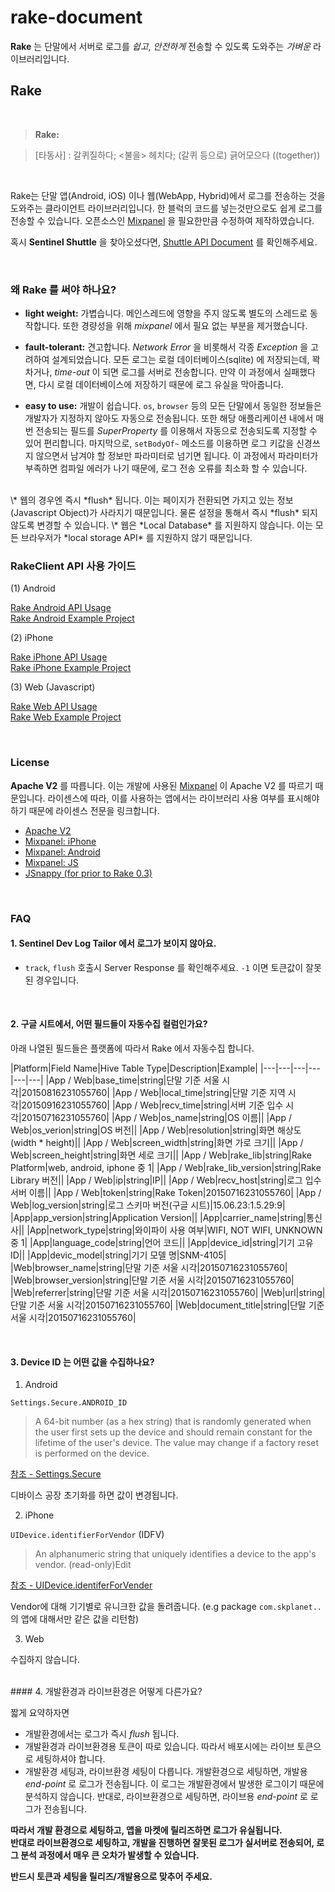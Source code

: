 # rake-document

**Rake** 는 단말에서 서버로 로그를 *쉽고*, *안전하게* 전송할 수 있도록 도와주는 *가벼운* 라이브러리입니다. 

## Rake

<br/>

> **Rake:** 

> [타동사]
> : 갈퀴질하다; <불을> 헤치다; (갈퀴 등으로) 긁어모으다 ((together))

<br/>

Rake는 단말 앱(Android, iOS) 이나 웹(WebApp, Hybrid)에서 로그를 전송하는 것을 도와주는 클라이언트 라이브러리입니다. 한 블럭의 코드를 넣는것만으로도 쉽게 로그를 전송할 수 있습니다. 오픈소스인 [Mixpanel](https://github.com/mixpanel) 을 필요한만큼 수정하여 제작하였습니다.

혹시 **Sentinel Shuttle** 을 찾아오셨다면, [Shuttle API Document](https://github.com/skpdi/sentinel-document/wiki/Sentinel-Shuttle) 를 확인해주세요.

<br/>

### 왜 Rake 를 써야 하나요?

- **light weight:** 가볍습니다. 메인스레드에 영향을 주지 않도록 별도의 스레드로 동작합니다. 또한 경량성을 위해 *mixpanel* 에서 필요 없는 부분을 제거했습니다.

- **fault-tolerant:** 견고합니다. *Network Error* 을 비롯해서 각종 *Exception* 을 고려하여 설계되었습니다. 모든 로그는 로컬 데이터베이스(sqlite) 에 저장되는데, 꽉차거나, *time-out* 이 되면 로그를 서버로 전송합니다. 만약 이 과정에서 실패했다면, 다시 로컬 데이터베이스에 저장하기 때문에 로그 유실을 막아줍니다.

- **easy to use:** 개발이 쉽습니다. `os`, `browser` 등의 모든 단말에서 동일한 정보들은 개발자가 지정하지 않아도 자동으로 전송됩니다. 또한 해당 애플리케이션 내에서 매번 전송되는 필드를 *SuperProperty* 를 이용해서 자동으로 전송되도록 지정할 수 있어 편리합니다.  마지막으로, `setBodyOf~` 메소드를 이용하면 로그 키값을 신경쓰지 않으면서 남겨야 할 정보만 파라미터로 넘기면 됩니다. 이 과정에서 파라미터가 부족하면 컴파일 에러가 나기 때문에, 로그 전송 오류를 최소화 할 수 있습니다.

<br/>  
\* 웹의 경우엔 즉시 *flush* 됩니다. 이는 페이지가 전환되면 가지고 있는 정보(Javascript Object)가 사라지기 때문입니다. 물론 설정을 통해서 즉시 *flush* 되지 않도록 변경할 수 있습니다.  
\* 웹은 *Local Database* 를 지원하지 않습니다. 이는 모든 브라우저가 *local storage API* 를 지원하지 않기 때문입니다.

<br/>

### RakeClient API 사용 가이드

(1) Android

[Rake Android API Usage](https://github.com/skpdi/rake-document/wiki/1.-Rake-Android)  
[Rake Android Example Project](https://github.com/skpdi/rake-android-example)

(2) iPhone

[Rake iPhone API Usage](https://github.com/skpdi/rake-document/wiki/2.-Rake-iPhone)  
[Rake iPhone Example Project](https://github.com/skpdi/rake-iphone-example)

(3) Web (Javascript)

[Rake Web API Usage](https://github.com/skpdi/rake-document/wiki/3.-Rake-Web)  
[Rake Web Example Project](https://github.com/skpdi/rake-web/tree/master/example)

<br/>

### License

**Apache V2** 를 따릅니다. 이는 개발에 사용된 [Mixpanel](https://github.com/mixpanel) 이 Apache V2 를 따르기 때문입니다. 라이센스에 따라, 이를 사용하는 앱에서는 라이브러리 사용 여부를 표시해야 하기 때문에 라이센스 전문을 링크합니다.

- [Apache V2](http://www.apache.org/licenses/LICENSE-2.0.html)
- [Mixpanel: iPhone](https://github.com/mixpanel/mixpanel-iphone/blob/master/LICENSE)
- [Mixpanel: Android](https://github.com/mixpanel/mixpanel-android/blob/master/LICENSE)
- [Mixpanel: JS](https://github.com/mixpanel/mixpanel-js/blob/master/LICENSE)
- [JSnappy (for prior to Rake 0.3)](https://code.google.com/p/jsnappy/source/browse/trunk/LICENCE.txt)

<br/>

### FAQ

#### 1. Sentinel Dev Log Tailor 에서 로그가 보이지 않아요.

- `track`, `flush` 호출시 Server Response 를 확인해주세요. `-1` 이면 토큰값이 잘못된 경우입니다. 

<br/>

#### 2. 구글 시트에서, 어떤 필드들이 자동수집 컬럼인가요?

아래 나열된 필드들은 플랫폼에 따라서 Rake 에서 자동수집 합니다.

|Platform|Field Name|Hive Table Type|Description|Example|
|---|---|---|---|---|---|
|App / Web|base_time|string|단말 기준 서울 시각|20150816231055760|
|App / Web|local_time|string|단말 기준 지역 시각|20150916231055760|
|App / Web|recv_time|string|서버 기준 입수 시각|20150716231055760|
|App / Web|os_name|string|OS 이름||
|App / Web|os_verion|string|OS 버전||
|App / Web|resolution|string|화면 해상도 (width * height)||
|App / Web|screen_width|string|화면 가로 크기||
|App / Web|screen_height|string|화면 세로 크기||
|App / Web|rake_lib|string|Rake Platform|web, android, iphone 중 1|
|App / Web|rake_lib_version|string|Rake Library 버전||
|App / Web|ip|string|IP||
|App / Web|recv_host|string|로그 입수 서버 이름||
|App / Web|token|string|Rake Token|20150716231055760|
|App / Web|log_version|string|로그 스키마 버전(구글 시트)|15.06.23:1.5.29:9|
|App|app_version|string|Application Version||
|App|carrier_name|string|통신사||
|App|network_type|string|와이파이 사용 여부|WIFI, NOT WIFI, UNKNOWN 중 1|
|App|language_code|string|언어 코드||
|App|device_id|string|기기 고유 ID||
|App|devic_model|string|기기 모델 명|SNM-4105|
|Web|browser_name|string|단말 기준 서울 시각|20150716231055760|
|Web|browser_version|string|단말 기준 서울 시각|20150716231055760|
|Web|referrer|string|단말 기준 서울 시각|20150716231055760|
|Web|url|string|단말 기준 서울 시각|20150716231055760|
|Web|document_title|string|단말 기준 서울 시각|20150716231055760| 

<br/>

#### 3. Device ID 는 어떤 값을 수집하나요?

1. Android 

`Settings.Secure.ANDROID_ID`

> A 64-bit number (as a hex string) that is randomly generated when the user first sets up the device and should remain constant for the lifetime of the user's device. The value may change if a factory reset is performed on the device.

[참조 - Settings.Secure](http://developer.android.com/reference/android/provider/Settings.Secure.html#ANDROID_ID)

디바이스 공장 초기화를 하면 값이 변경됩니다.

2. iPhone

`UIDevice.identifierForVendor` (IDFV)

> An alphanumeric string that uniquely identifies a device to the app's vendor. (read-only)Edit

[참조 - UIDevice.identiferForVender](https://developer.apple.com/library/ios/documentation/uikit/reference/UIDevice_Class/Reference/UIDevice.html#//apple_ref/occ/instp/UIDevice/identifierForVendor)

Vendor에 대해 기기별로 유니크한 값을 돌려줍니다. (e.g package `com.skplanet..` 의 앱에 대해서만 같은 값을 리턴함)

3. Web

수집하지 않습니다.


<br/>
#### 4. 개발환경과 라이브환경은 어떻게 다른가요?

짧게 요약하자면

- 개발환경에서는 로그가 즉시 *flush* 됩니다.
- 개발환경과 라이브환경용 토큰이 따로 있습니다. 따라서 배포시에는 라이브 토큰으로 세팅하셔야 합니다.
- 개발환경 세팅과, 라이브환경 세팅이 다릅니다. 개발환경으로 세팅하면, 개발용 *end-point* 로 로그가 전송됩니다. 이 로그는 개발환경에서 발생한 로그이기 때문에 분석하지 않습니다. 반대로, 라이브환경으로 세팅하면, 라이브용 *end-point* 로 로그가 전송됩니다.

**따라서 개발 환경으로 세팅하고, 앱을 마켓에 릴리즈하면 로그가 유실됩니다.**  
**반대로 라이브환경으로 세팅하고, 개발을 진행하면 잘못된 로그가 실서버로 전송되어, 로그 분석 과정에서 매우 큰 오차가 발생할 수 있습니다.**
  
**반드시 토큰과 세팅을 릴리즈/개발용으로 맞추어 주세요.**

<br/>
